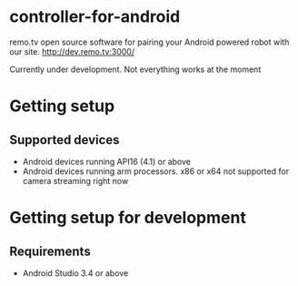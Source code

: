 # controller-for-android
remo.tv open source software for pairing your Android powered robot with our site. http://dev.remo.tv:3000/

Currently under development. Not everything works at the moment

# Getting setup

## Supported devices

- Android devices running API16 (4.1) or above
- Android devices running arm processors. x86 or x64 not supported for camera streaming right now

# Getting setup for development

## Requirements

- Android Studio 3.4 or above

